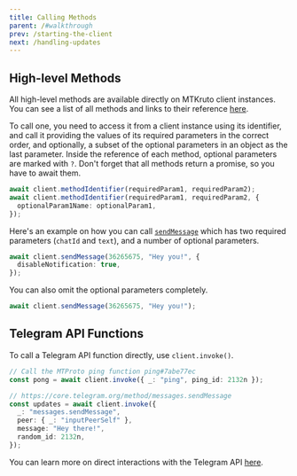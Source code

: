 ```yaml
---
title: Calling Methods
parent: /#walkthrough
prev: /starting-the-client
next: /handling-updates
---
```


## High-level Methods

All high-level methods are available directly on MTKruto client instances. You
can see a list of all methods and links to their reference [here](/methods).

To call one, you need to access it from a client instance using its identifier,
and call it providing the values of its required parameters in the correct
order, and optionally, a subset of the optional parameters in an object as the
last parameter. Inside the reference of each method, optional parameters are
marked with `?`. Don't forget that all methods return a promise, so you have to
await them.

```ts
await client.methodIdentifier(requiredParam1, requiredParam2);
await client.methodIdentifier(requiredParam1, requiredParam2, {
  optionalParam1Name: optionalParam1,
});
```

Here's an example on how you can call [`sendMessage`](/methods/sendMessage)
which has two required parameters (`chatId` and `text`), and a number of
optional parameters.

```ts
await client.sendMessage(36265675, "Hey you!", {
  disableNotification: true,
});
```

You can also omit the optional parameters completely.

```ts
await client.sendMessage(36265675, "Hey you!");
```

## Telegram API Functions

To call a Telegram API function directly, use `client.invoke()`.

```ts
// Call the MTProto ping function ping#7abe77ec
const pong = await client.invoke({ _: "ping", ping_id: 2132n });

// https://core.telegram.org/method/messages.sendMessage
const updates = await client.invoke({
  _: "messages.sendMessage",
  peer: { _: "inputPeerSelf" },
  message: "Hey there!",
  random_id: 2132n,
});
```

You can learn more on direct interactions with the Telegram API
[here](/interacting-with-telegram-api).

